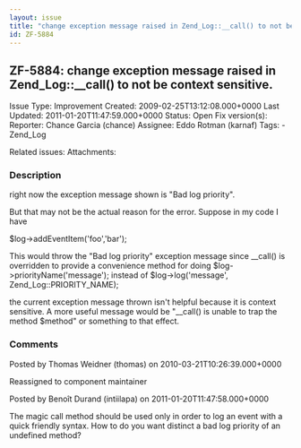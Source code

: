```yaml
---
layout: issue
title: "change exception message raised in Zend_Log::__call() to not be context sensitive."
id: ZF-5884
---
```


ZF-5884: change exception message raised in Zend\_Log::\_\_call() to not be context sensitive.
----------------------------------------------------------------------------------------------

 Issue Type: Improvement Created: 2009-02-25T13:12:08.000+0000 Last Updated: 2011-01-20T11:47:59.000+0000 Status: Open Fix version(s): 
 Reporter:  Chance Garcia (chance)  Assignee:  Eddo Rotman (karnaf)  Tags: - Zend\_Log
 
 Related issues: 
 Attachments: 
### Description

right now the exception message shown is "Bad log priority".

But that may not be the actual reason for the error. Suppose in my code I have

$log->addEventItem('foo','bar');

This would throw the "Bad log priority" exception message since \_\_call() is overridden to provide a convenience method for doing $log->priorityName('message'); instead of $log->log('message', Zend\_Log::PRIORITY\_NAME);

the current exception message thrown isn't helpful because it is context sensitive. A more useful message would be "\_\_call() is unable to trap the method $method" or something to that effect.

 

 

### Comments

Posted by Thomas Weidner (thomas) on 2010-03-21T10:26:39.000+0000

Reassigned to component maintainer

 

 

Posted by Benoît Durand (intiilapa) on 2011-01-20T11:47:58.000+0000

The magic call method should be used only in order to log an event with a quick friendly syntax. How to do you want distinct a bad log priority of an undefined method?

 

 